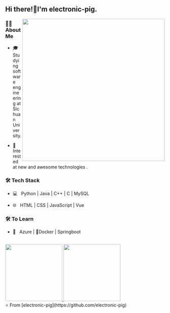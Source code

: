 ## Hi there!👋I'm electronic-pig.
<img align='right' src="https://github.com/electronic-pig/electronic-pig/assets/103497254/77ec236d-96b9-4d49-91dd-5483703eb71d" width="450">

### 👨🏻 About Me 

- 🎓 &nbsp; Studying software engineering at Sichuan University.

- 🤠 &nbsp; Interested at new and awesome technologies .


### 🛠 Tech Stack

- 💻 &nbsp; Python | Java | C++ | C | MySQL

- 🌐 &nbsp; HTML | CSS | JavaScript | Vue

### 🛠 To Learn

- 🔧 &nbsp; Azure | 🐳Docker | Springboot
<br/>

<a href="https://github.com/electronic-pig">
  <img height="180em" src="https://github-readme-stats.vercel.app/api?username=electronic-pig&include_all_commits=true&hide=issues&count_private=true&show_icons=true&bg_color=45,8ecda7,839ece&title_color=fff&text_color=fff&icon_color=fff" />
  <img height="180em" src="https://github-readme-stats.vercel.app/api/top-langs/?username=electronic-pig&show_icons=true&layout=compact&bg_color=45,839ece,8ecda7&title_color=fff&text_color=fff&icon_color=fff" />
</a>

<br/>
⭐️ From [electronic-pig](https://github.com/electronic-pig)
